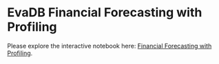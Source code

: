 # EvaDB Financial Forecasting with Profiling

Please explore the interactive notebook here: [Financial Forecasting with Profiling](main.ipynb).

